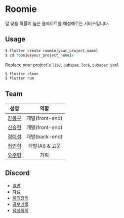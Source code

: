 # Roomie
잘 맞을 확률이 높은 룸메이트를 매칭해주는 서비스입니다.

## Usage

```bash
$ flutter create roomie(your_project_name)
$ cd roomie(your_project_name)/
```
Replace your project's `lib/`, `pubspec.lock`, `pubspec.yaml`
```bash
$ flutter clean
$ flutter run
```

## Team

|성명|역할|
|-|-|
|[강봉구](https://github.com/rkdbq)|<div align="center">개발(front-end)</div>|
|[신승헌](https://github.com/tlstmdgjs)|<div align="center">개발(front-end)</div>|
|[정예성](https://github.com/jys-jeong)|<div align="center">개발(back-end)</div>|
|[최인혁](https://github.com/sabro98)|<div align="center">개발(AI) & 고문</div>|
|[오주형](https://github.com/OH-JUHYONG)|<div align="center">기획</div>|

## Discord
- [일반](https://discord.com/channels/1060546456353783838/1060546456353783841)
- [자료](https://discord.com/channels/1060546456353783838/1065126876252737566)
- [회의정리](https://discord.com/channels/1060546456353783838/1065126947060985886)
- [공부기록](https://discord.com/channels/1060546456353783838/1065638638714626119)
- [음성회의](https://discord.com/channels/1060546456353783838/1060546456353783842)
